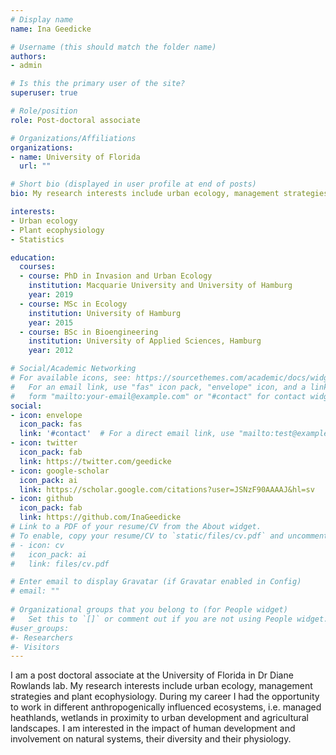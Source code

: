 ```yaml
---
# Display name
name: Ina Geedicke

# Username (this should match the folder name)
authors:
- admin

# Is this the primary user of the site?
superuser: true

# Role/position
role: Post-doctoral associate

# Organizations/Affiliations
organizations:
- name: University of Florida
  url: ""

# Short bio (displayed in user profile at end of posts)
bio: My research interests include urban ecology, management strategies and plant ecophysiology. During my career I had the opportunity to work in different anthropogenically influenced ecosystems, i.e. managed heathlands, wetlands in proximity to urban development and agricultural landscapes. I am interested in the impact of human development and involvement on natural systems, their diversity and their physiology.

interests:
- Urban ecology
- Plant ecophysiology
- Statistics

education:
  courses:
  - course: PhD in Invasion and Urban Ecology
    institution: Macquarie University and University of Hamburg
    year: 2019
  - course: MSc in Ecology
    institution: University of Hamburg
    year: 2015
  - course: BSc in Bioengineering
    institution: University of Applied Sciences, Hamburg
    year: 2012

# Social/Academic Networking
# For available icons, see: https://sourcethemes.com/academic/docs/widgets/#icons
#   For an email link, use "fas" icon pack, "envelope" icon, and a link in the
#   form "mailto:your-email@example.com" or "#contact" for contact widget.
social:
- icon: envelope
  icon_pack: fas
  link: '#contact'  # For a direct email link, use "mailto:test@example.org".
- icon: twitter
  icon_pack: fab
  link: https://twitter.com/geedicke
- icon: google-scholar
  icon_pack: ai
  link: https://scholar.google.com/citations?user=JSNzF90AAAAJ&hl=sv
- icon: github
  icon_pack: fab
  link: https://github.com/InaGeedicke
# Link to a PDF of your resume/CV from the About widget.
# To enable, copy your resume/CV to `static/files/cv.pdf` and uncomment the lines below.  
# - icon: cv
#   icon_pack: ai
#   link: files/cv.pdf

# Enter email to display Gravatar (if Gravatar enabled in Config)
# email: ""
  
# Organizational groups that you belong to (for People widget)
#   Set this to `[]` or comment out if you are not using People widget.  
#user_groups:
#- Researchers
#- Visitors
---
```


I am a post doctoral associate at the University of Florida in Dr Diane Rowlands lab. My research interests include urban ecology, management strategies and plant ecophysiology. During my career I had the opportunity to work in different anthropogenically influenced ecosystems, i.e. managed heathlands, wetlands in proximity to urban development and agricultural landscapes. I am interested in the impact of human development and involvement on natural systems, their diversity and their physiology.

